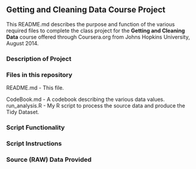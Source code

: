 ## Getting and Cleaning Data Course Project ##

This README.md describes the purpose and function of the various required 
files to complete the class project for the **Getting and Cleaning Data**
course offered through Coursera.org from Johns Hopkins University, August 2014.


### Description of Project ###


### Files in this repository ###
README.md - This file.


CodeBook.md - A codebook describing the various data values.
run_analysis.R - My R script to process the source data and produce the
Tidy Dataset.


### Script Functionality ###


### Script Instructions ###


### Source (RAW) Data Provided ###



